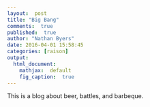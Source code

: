 ```yaml
---
layout:  post
title: "Big Bang"
comments:  true
published:  true
author: "Nathan Byers"
date: 2016-04-01 15:58:45
categories: [raison]
output:
  html_document:
    mathjax:  default
    fig_caption:  true
---
```



This is a blog about beer, battles, and barbeque.
